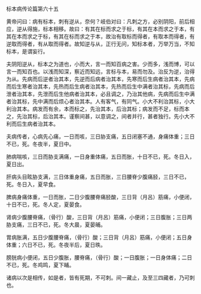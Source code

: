 标本病传论篇第六十五

黄帝问曰：病有标本，刺有逆从，奈何？岐伯对曰：凡刺之方，必别阴阳，前后相应，逆从得施，标本相移。故曰：有其在标而求之于标，有其在本而求之于本，有其在本而求之于标，有其在标而求之于本，故治有取标而得者，有取本而得者，有逆取而得者，有从取而得者。故知逆与从，正行无问，知标本者，万举万当，不知标本，是谓妄行。

夫阴阳逆从，标本之为道也，小而大，言一而知百病之害。少而多，浅而博，可以言一而知百也。以浅而知深，察近而知远，言标与本，易而勿及。治反为逆，治得为从。先病而后逆者治其本，先逆而后病者治其本，先寒而后生病者治其本，先病而后生寒者治其本，先热而后生病者治其本，先热而后生中满者治其标，先病而后泄者治其本，先泄而后生他病者治其本，必且调之，乃治其他病，先病而后生中满者治其标，先中满而后烦心者治其本。人有客气，有同气。小大不利治其标，小大利治其本。病发而有余，本而标之，先治其本，后治其标；病发而不足，标而本之，先治其标，后治其本。谨察间甚，以意调之，间者并行，甚者独行。先小大不利而后生病者治其本。

夫病传者，心病先心痛，一日而咳，三日胁支痛，五日闭塞不通，身痛体重；三日不已，死。冬夜半，夏日中。

肺病喘咳，三日而胁支满痛，一日身重体痛，五日而胀，十日不已，死。冬日入，夏日出。

肝病头目眩胁支满，三日体重身痛，五日而胀，三日腰脊少腹痛胫，三日不已，死。冬日入，夏早食。

脾病身痛体重，一日而胀，二日少腹腰脊痛胫酸，三日背（月呂）筋痛，小便闭，十日不已，死。冬人定，夏晏食。

肾病少腹腰脊痛，（骨行）酸，三日背（月呂）筋痛，小便闭；三日腹胀；三日两胁支痛，三日不已，死。冬大晨，夏晏晡。

胃病胀满，五日少腹腰脊痛，（骨行）酸；三日背（月呂）筋痛，小便闭；五日身体重；六日不已，死。冬夜半后，夏日昳。

膀胱病小便闭，五日少腹胀，腰脊痛，（骨行）酸；一日腹胀；一日身体痛；二日不已，死。冬鸡鸣，夏下晡。

诸病以次是相传，如是者，皆有死期，不可刺。间一藏止，及至三四藏者，乃可刺也。

